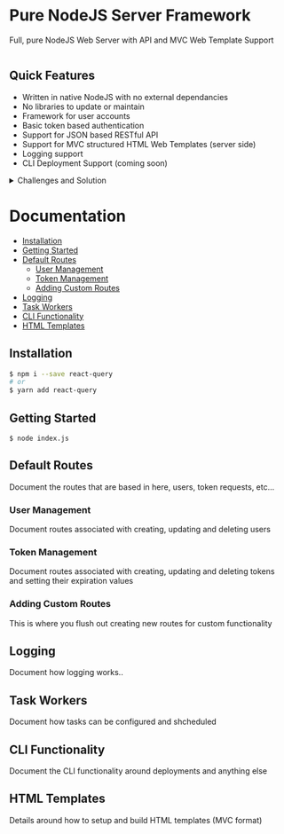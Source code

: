 # Pure NodeJS Server Framework

Full, pure NodeJS Web Server with API and MVC Web Template Support

<a href="https://github.com/tbarczak/node_server" target="\_parent">
  <img alt="" src="https://img.shields.io/github/stars/tbarczak/node_server.svg?style=social&label=Star" />
</a>


## Quick Features

- Written in native NodeJS with no external dependancies
- No libraries to update or maintain
- Framework for user accounts
- Basic token based authentication
- Support for JSON based RESTful API
- Support for MVC structured HTML Web Templates (server side)
- Logging support
- CLI Deployment Support (coming soon)

<details>
<summary>Challenges and Solution</summary>

## The Challenge

Writing and maintaining modern NodeJS apps includes supporting many external libraries and dependancies.  This not only increases 
the complexity of maintaining and writing for the app, but also the maintenance burdon when it comes to version management.  
Libraries depricating functionality, changing implementations, exposing possible security holes.  NodeJS after version 9, fully supports 
all the core functionality of libraries such as Express with just a few more lines of code.  This server is a fully contained, stand alone 
implementation of a native NodeJS HTTP/S server with logging, error handling and the open ended ability to code any front end into it.

- Reduce complexity and overhead
- No longer worry about maintaining version support
- Secure and easy to implement

## The Solution

Lorem Ipsum is simply dummy text of the printing and typesetting industry. Lorem Ipsum has been the industry's standard dummy text ever since the 1500s, when an unknown printer took a galley of type and scrambled it to make a type specimen book. It has survived not only five centuries, but also the leap into electronic typesetting, remaining essentially unchanged. It was popularised in the 1960s with the release of Letraset sheets containing Lorem Ipsum passages, and more recently with desktop publishing software like Aldus PageMaker including versions of Lorem Ipsum.
</details>



# Documentation

- [Installation](#installation)
- [Getting Started](#getting-started)
- [Default Routes](#default-routes)
  - [User Management](#user-management)
  - [Token Management](#token-management)
  - [Adding Custom Routes](#custom-routes)
- [Logging](#logging)
- [Task Workers](#task-workers)
- [CLI Functionality](#cli-functionality)
- [HTML Templates](#html-templates)


## Installation

```bash
$ npm i --save react-query
# or
$ yarn add react-query
```

## Getting Started
```
$ node index.js
```

## Default Routes

Document the routes that are based in here, users, token requests, etc...

### User Management

Document routes associated with creating, updating and deleting users

### Token Management

Document routes associated with creating, updating and deleting tokens and setting their expiration values

### Adding Custom Routes

This is where you flush out creating new routes for custom functionality

## Logging

Document how logging works..

## Task Workers

Document how tasks can be configured and shcheduled

## CLI Functionality

Document the CLI functionality around deployments and anything else

## HTML Templates

Details around how to setup and build HTML templates (MVC format)